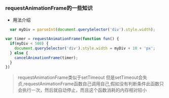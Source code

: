 ### requestAnimationFrame的一些知识

- 用法介绍

```js
  var myDiv = parseInt(document.querySelector('div').style.width);

var timer = requestAnimationFrame(function fun() {
  if(myDiv < 500) {
    document.querySelector('div').style.width = myDiv + 10 + 'px';
  } else {
    cancelAnimationFrame(timer);
  }
})
```

> requestAnimationFrame类似于setTimeout 但是setTimeout会失贞,requestAnimationFrame函数自己调用自己,假如没有判断条件此函数只会执行一次，然后就自动停止，而且这个函数消耗的内存相对较小